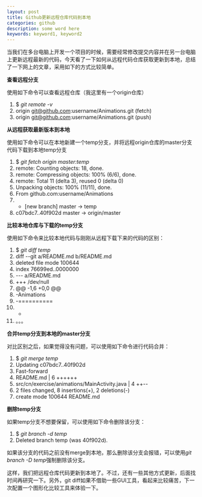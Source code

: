 ```yaml
---
layout: post
title: Github更新远程仓库代码到本地
categories: github
description: some word here
keywords: keyword1, keyword2
---
```


当我们在多台电脑上开发一个项目的时候，需要经常修改提交内容并在另一台电脑上更新远程最新的代码，今天看了一下如何从远程代码仓库获取更新到本地，总结了一下网上的文章，采用如下的方式比较简单。

 

**查看远程分支**

使用如下命令可以查看远程仓库（我这里有一个origin仓库）


1. $ *git remote -v*
1. origin  git@github.com:username/Animations.git (fetch)
1. origin  git@github.com:username/Animations.git (push)
 

**从远程获取最新版本到本地**

使用如下命令可以在本地新建一个temp分支，并将远程origin仓库的master分支代码下载到本地temp分支


1. $ *git fetch origin master:temp*
1. remote: Counting objects: 18, done.
1. remote: Compressing objects: 100% (6/6), done.
1. remote: Total 11 (delta 3), reused 0 (delta 0)
1. Unpacking objects: 100% (11/11), done.
1. From github.com:username/Animations
1.  * [new branch]      master     -> temp
1.    c07bdc7..40f902d  master     -> origin/master
 

**比较本地仓库与下载的temp分支**

使用如下命令来比较本地代码与刚刚从远程下载下来的代码的区别：


1. $ *git diff temp*
1. diff --git a/README.md b/README.md
1. deleted file mode 100644
1. index 76699ed..0000000
1. --- a/README.md
1. +++ /dev/null
1. @@ -1,6 +0,0 @@
1. -Animations
1. -==========
1. -
1. 。。。
 

**合并temp分支到本地的master分支**

对比区别之后，如果觉得没有问题，可以使用如下命令进行代码合并：

1. $ *git merge temp*
1. Updating c07bdc7..40f902d
1. Fast-forward
1.  README.md                                                  | 6 ++++++
1.  src/cn/exercise/animations/MainActivity.java | 4 ++--
1.  2 files changed, 8 insertions(+), 2 deletions(-)
1.  create mode 100644 README.md
 

**删除temp分支**

如果temp分支不想要保留，可以使用如下命令删除该分支：

1. $ *git branch -d temp*
1. Deleted branch temp (was 40f902d).

如果该分支的代码之前没有merge到本地，那么删除该分支会报错，可以使用*git branch -D temp*强制删除该分支。

这样，我们把远程仓库代码更新到本地了。不过，还有一些其他方式更新，后面找时间再研究一下。另外，git diff如果不借助一些GUI工具，看起来比较痛苦，下一次配置一个图形化比较工具来体验一下。

